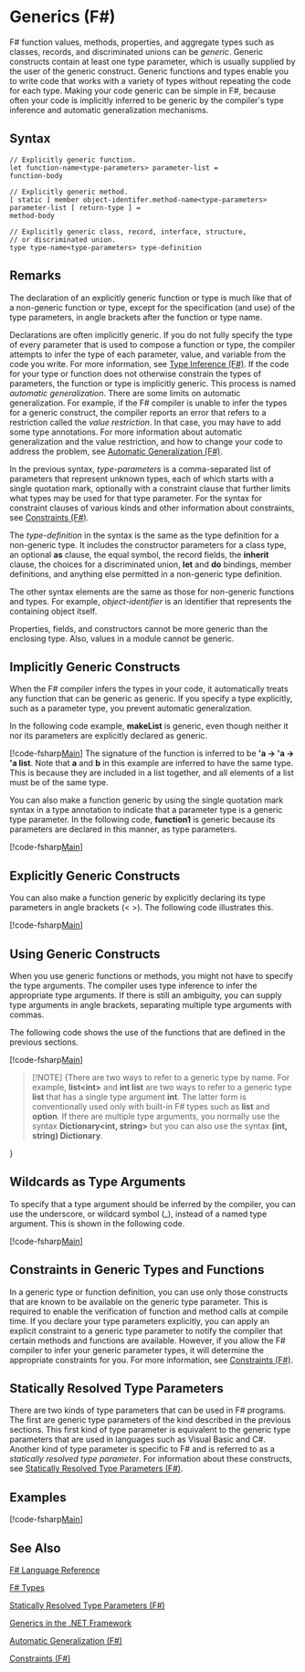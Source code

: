 # Generics (F#)

F# function values, methods, properties, and aggregate types such as classes, records, and discriminated unions can be *generic*. Generic constructs contain at least one type parameter, which is usually supplied by the user of the generic construct. Generic functions and types enable you to write code that works with a variety of types without repeating the code for each type. Making your code generic can be simple in F#, because often your code is implicitly inferred to be generic by the compiler's type inference and automatic generalization mechanisms.


## Syntax

```
// Explicitly generic function.
let function-name<type-parameters> parameter-list =
function-body

// Explicitly generic method.
[ static ] member object-identifer.method-name<type-parameters> parameter-list [ return-type ] =
method-body

// Explicitly generic class, record, interface, structure,
// or discriminated union.
type type-name<type-parameters> type-definition
```

## Remarks
The declaration of an explicitly generic function or type is much like that of a non-generic function or type, except for the specification (and use) of the type parameters, in angle brackets after the function or type name.

Declarations are often implicitly generic. If you do not fully specify the type of every parameter that is used to compose a function or type, the compiler attempts to infer the type of each parameter, value, and variable from the code you write. For more information, see [Type Inference &#40;F&#35;&#41;](Type+Inference+%28FSharp%29.md). If the code for your type or function does not otherwise constrain the types of parameters, the function or type is implicitly generic. This process is named *automatic generalization*. There are some limits on automatic generalization. For example, if the F# compiler is unable to infer the types for a generic construct, the compiler reports an error that refers to a restriction called the *value restriction*. In that case, you may have to add some type annotations. For more information about automatic generalization and the value restriction, and how to change your code to address the problem, see [Automatic Generalization &#40;F&#35;&#41;](Automatic+Generalization+%28FSharp%29.md).

In the previous syntax, *type-parameters* is a comma-separated list of parameters that represent unknown types, each of which starts with a single quotation mark, optionally with a constraint clause that further limits what types may be used for that type parameter. For the syntax for constraint clauses of various kinds and other information about constraints, see [Constraints &#40;F&#35;&#41;](Constraints+%28FSharp%29.md).

The *type-definition* in the syntax is the same as the type definition for a non-generic type. It includes the constructor parameters for a class type, an optional **as** clause, the equal symbol, the record fields, the **inherit** clause, the choices for a discriminated union, **let** and **do** bindings, member definitions, and anything else permitted in a non-generic type definition.

The other syntax elements are the same as those for non-generic functions and types. For example, *object-identifier* is an identifier that represents the containing object itself.

Properties, fields, and constructors cannot be more generic than the enclosing type. Also, values in a module cannot be generic.


## Implicitly Generic Constructs
When the F# compiler infers the types in your code, it automatically treats any function that can be generic as generic. If you specify a type explicitly, such as a parameter type, you prevent automatic generalization.

In the following code example, **makeList** is generic, even though neither it nor its parameters are explicitly declared as generic.

[!code-fsharp[Main](snippets/fslangref1/snippet1700.fs)]
    The signature of the function is inferred to be **'a -&gt; 'a -&gt; 'a list**. Note that **a** and **b** in this example are inferred to have the same type. This is because they are included in a list together, and all elements of a list must be of the same type.

You can also make a function generic by using the single quotation mark syntax in a type annotation to indicate that a parameter type is a generic type parameter. In the following code, **function1** is generic because its parameters are declared in this manner, as type parameters.

[!code-fsharp[Main](snippets/fslangref1/snippet1701.fs)]
    
## Explicitly Generic Constructs
You can also make a function generic by explicitly declaring its type parameters in angle brackets (&lt; &gt;). The following code illustrates this.

[!code-fsharp[Main](snippets/fslangref1/snippet1703.fs)]
    
## Using Generic Constructs
When you use generic functions or methods, you might not have to specify the type arguments. The compiler uses type inference to infer the appropriate type arguments. If there is still an ambiguity, you can supply type arguments in angle brackets, separating multiple type arguments with commas.

The following code shows the use of the functions that are defined in the previous sections.

[!code-fsharp[Main](snippets/fslangref1/snippet1702.fs)]
    
>[!NOTE] {There are two ways to refer to a generic type by name. For example, **list&lt;int&gt;** and **int list** are two ways to refer to a generic type **list** that has a single type argument **int**. The latter form is conventionally used only with built-in F# types such as **list** and **option**. If there are multiple type arguments, you normally use the syntax **Dictionary&lt;int, string&gt;** but you can also use the syntax **(int, string) Dictionary**.

}

## Wildcards as Type Arguments
To specify that a type argument should be inferred by the compiler, you can use the underscore, or wildcard symbol (_), instead of a named type argument. This is shown in the following code.

[!code-fsharp[Main](snippets/fslangref1/snippet1704.fs)]
    
## Constraints in Generic Types and Functions
In a generic type or function definition, you can use only those constructs that are known to be available on the generic type parameter. This is required to enable the verification of function and method calls at compile time. If you declare your type parameters explicitly, you can apply an explicit constraint to a generic type parameter to notify the compiler that certain methods and functions are available. However, if you allow the F# compiler to infer your generic parameter types, it will determine the appropriate constraints for you. For more information, see [Constraints &#40;F&#35;&#41;](Constraints+%28FSharp%29.md).


## Statically Resolved Type Parameters
There are two kinds of type parameters that can be used in F# programs. The first are generic type parameters of the kind described in the previous sections. This first kind of type parameter is equivalent to the generic type parameters that are used in languages such as Visual Basic and C#. Another kind of type parameter is specific to F# and is referred to as a *statically resolved type parameter*. For information about these constructs, see [Statically Resolved Type Parameters &#40;F&#35;&#41;](Statically+Resolved+Type+Parameters+%28FSharp%29.md).


## Examples
[!code-fsharp[Main](snippets/fslangref1/snippet1705.fs)]
    
## See Also
[F&#35; Language Reference](FSharp+Language+Reference.md)

[F&#35; Types](FSharp+Types.md)

[Statically Resolved Type Parameters &#40;F&#35;&#41;](Statically+Resolved+Type+Parameters+%28FSharp%29.md)

[Generics in the .NET Framework](Generics+in+the+.NET+Framework.md)

[Automatic Generalization &#40;F&#35;&#41;](Automatic+Generalization+%28FSharp%29.md)

[Constraints &#40;F&#35;&#41;](Constraints+%28FSharp%29.md)

